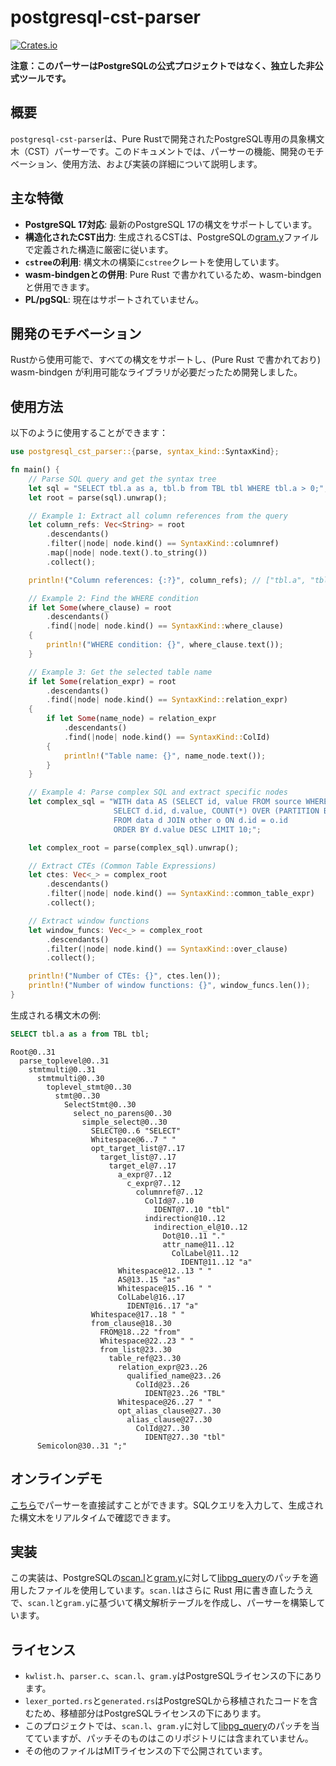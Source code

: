 # postgresql-cst-parser

[![Crates.io](https://img.shields.io/crates/v/postgresql-cst-parser.svg)](https://crates.io/crates/postgresql-cst-parser)

**注意：このパーサーはPostgreSQLの公式プロジェクトではなく、独立した非公式ツールです。**

## 概要

`postgresql-cst-parser`は、Pure Rustで開発されたPostgreSQL専用の具象構文木（CST）パーサーです。このドキュメントでは、パーサーの機能、開発のモチベーション、使用方法、および実装の詳細について説明します。

## 主な特徴

- **PostgreSQL 17対応**: 最新のPostgreSQL 17の構文をサポートしています。
- **構造化されたCST出力**: 生成されるCSTは、PostgreSQLの[gram.y](https://github.com/postgres/postgres/blob/REL_17_0/src/backend/parser/gram.y)ファイルで定義された構造に厳密に従います。
- **`cstree`の利用**: 構文木の構築に`cstree`クレートを使用しています。
- **wasm-bindgenとの併用**: Pure Rust で書かれているため、wasm-bindgen と併用できます。
- **PL/pgSQL**: 現在はサポートされていません。

## 開発のモチベーション

Rustから使用可能で、すべての構文をサポートし、(Pure Rust で書かれており) wasm-bindgen が利用可能なライブラリが必要だったため開発しました。  

## 使用方法

以下のように使用することができます：

```rust
use postgresql_cst_parser::{parse, syntax_kind::SyntaxKind};

fn main() {
    // Parse SQL query and get the syntax tree
    let sql = "SELECT tbl.a as a, tbl.b from TBL tbl WHERE tbl.a > 0;";
    let root = parse(sql).unwrap();

    // Example 1: Extract all column references from the query
    let column_refs: Vec<String> = root
        .descendants()
        .filter(|node| node.kind() == SyntaxKind::columnref)
        .map(|node| node.text().to_string())
        .collect();

    println!("Column references: {:?}", column_refs); // ["tbl.a", "tbl.b", "tbl.a"]

    // Example 2: Find the WHERE condition
    if let Some(where_clause) = root
        .descendants()
        .find(|node| node.kind() == SyntaxKind::where_clause)
    {
        println!("WHERE condition: {}", where_clause.text());
    }

    // Example 3: Get the selected table name
    if let Some(relation_expr) = root
        .descendants()
        .find(|node| node.kind() == SyntaxKind::relation_expr)
    {
        if let Some(name_node) = relation_expr
            .descendants()
            .find(|node| node.kind() == SyntaxKind::ColId)
        {
            println!("Table name: {}", name_node.text());
        }
    }

    // Example 4: Parse complex SQL and extract specific nodes
    let complex_sql = "WITH data AS (SELECT id, value FROM source WHERE value > 10) 
                       SELECT d.id, d.value, COUNT(*) OVER (PARTITION BY d.id) 
                       FROM data d JOIN other o ON d.id = o.id 
                       ORDER BY d.value DESC LIMIT 10;";

    let complex_root = parse(complex_sql).unwrap();

    // Extract CTEs (Common Table Expressions)
    let ctes: Vec<_> = complex_root
        .descendants()
        .filter(|node| node.kind() == SyntaxKind::common_table_expr)
        .collect();

    // Extract window functions
    let window_funcs: Vec<_> = complex_root
        .descendants()
        .filter(|node| node.kind() == SyntaxKind::over_clause)
        .collect();

    println!("Number of CTEs: {}", ctes.len());
    println!("Number of window functions: {}", window_funcs.len());
}
```

生成される構文木の例:

```sql
SELECT tbl.a as a from TBL tbl;
```

```
Root@0..31
  parse_toplevel@0..31
    stmtmulti@0..31
      stmtmulti@0..30
        toplevel_stmt@0..30
          stmt@0..30
            SelectStmt@0..30
              select_no_parens@0..30
                simple_select@0..30
                  SELECT@0..6 "SELECT"
                  Whitespace@6..7 " "
                  opt_target_list@7..17
                    target_list@7..17
                      target_el@7..17
                        a_expr@7..12
                          c_expr@7..12
                            columnref@7..12
                              ColId@7..10
                                IDENT@7..10 "tbl"
                              indirection@10..12
                                indirection_el@10..12
                                  Dot@10..11 "."
                                  attr_name@11..12
                                    ColLabel@11..12
                                      IDENT@11..12 "a"
                        Whitespace@12..13 " "
                        AS@13..15 "as"
                        Whitespace@15..16 " "
                        ColLabel@16..17
                          IDENT@16..17 "a"
                  Whitespace@17..18 " "
                  from_clause@18..30
                    FROM@18..22 "from"
                    Whitespace@22..23 " "
                    from_list@23..30
                      table_ref@23..30
                        relation_expr@23..26
                          qualified_name@23..26
                            ColId@23..26
                              IDENT@23..26 "TBL"
                        Whitespace@26..27 " "
                        opt_alias_clause@27..30
                          alias_clause@27..30
                            ColId@27..30
                              IDENT@27..30 "tbl"
      Semicolon@30..31 ";"
```

## オンラインデモ

[こちら](https://tanzaku.github.io/postgresql-cst-parser/)でパーサーを直接試すことができます。SQLクエリを入力して、生成された構文木をリアルタイムで確認できます。

## 実装

この実装は、PostgreSQLの[scan.l](https://github.com/postgres/postgres/blob/REL_17_0/src/backend/parser/scan.l)と[gram.y](https://github.com/postgres/postgres/blob/REL_17_0/src/backend/parser/gram.y)に対して[libpg_query](https://github.com/pganalyze/libpg_query/tree/17-6.0.0/patches)のパッチを適用したファイルを使用しています。`scan.l`はさらに Rust 用に書き直したうえで、`scan.l`と`gram.y`に基づいて構文解析テーブルを作成し、パーサーを構築しています。

## ライセンス

- `kwlist.h`、`parser.c`、`scan.l`、`gram.y`はPostgreSQLライセンスの下にあります。
- `lexer_ported.rs`と`generated.rs`はPostgreSQLから移植されたコードを含むため、移植部分はPostgreSQLライセンスの下にあります。
- このプロジェクトでは、`scan.l`、`gram.y`に対して[libpg_query](https://github.com/pganalyze/libpg_query)のパッチを当てていますが、パッチそのものはこのリポジトリには含まれていません。
- その他のファイルはMITライセンスの下で公開されています。
